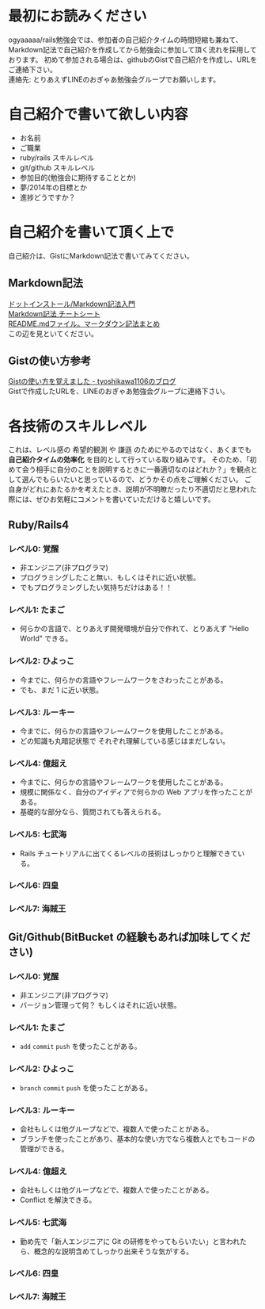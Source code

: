 # 最初にお読みください
ogyaaaaa/rails勉強会では、参加者の自己紹介タイムの時間短縮も兼ねて、Markdown記法で自己紹介を作成してから勉強会に参加して頂く流れを採用しております。
初めて参加される場合は、githubのGistで自己紹介を作成し、URLをご連絡下さい。  
連絡先: とりあえずLINEのおぎゃあ勉強会グループでお願いします。


# 自己紹介で書いて欲しい内容
- お名前
- ご職業
- ruby/rails スキルレベル
- git/github スキルレベル
- 参加目的(勉強会に期待することとか)
- 夢/2014年の目標とか
- 進捗どうですか？

# 自己紹介を書いて頂く上で
自己紹介は、GistにMarkdown記法で書いてみてください。
## Markdown記法
[ドットインストール/Markdown記法入門](http://dotinstall.com/lessons/basic_markdown)  
[Markdown記法 チートシート](http://qiita.com/Qiita/items/c686397e4a0f4f11683d)  
[README.mdファイル。マークダウン記法まとめ](http://codechord.com/2012/01/readme-markdown/)  
この辺を見といてください。

## Gistの使い方参考
[Gistの使い方を覚えました - tyoshikawa1106のブログ](http://tyoshikawa1106.hatenablog.com/entry/2013/04/10/000026)  
Gistで作成したURLを、LINEのおぎゃあ勉強会グループに連絡下さい。


# 各技術のスキルレベル
これは、レベル感の 希望的観測 や 謙遜 のためにやるのではなく、あくまでも **自己紹介タイムの効率化** を目的として行っている取り組みです。
そのため、「初めて会う相手に自分のことを説明するときに一番適切なのはどれか？」を観点として選んでもらいたいと思っているので、どうかその点をご理解ください。
ご自身がどれにあたるかを考えたとき、説明が不明瞭だったり不適切だと思われた際には、ぜひお気軽にコメントを書いていただけると嬉しいです。

## Ruby/Rails4
### レベル0: 覚醒
- 非エンジニア(非プログラマ)
- プログラミングしたこと無い、もしくはそれに近い状態。
- でもプログラミングしたい気持ちだけはある！！

### レベル1: たまご
- 何らかの言語で、とりあえず開発環境が自分で作れて、とりあえず "Hello World" できる。

### レベル2: ひよっこ
- 今までに、何らかの言語やフレームワークをさわったことがある。
- でも、まだ 1 に近い状態。

### レベル3: ルーキー
- 今までに、何らかの言語やフレームワークを使用したことがある。
- どの知識も丸暗記状態で それぞれ理解している感じはまだしない。

### レベル4: 億超え
- 今までに、何らかの言語やフレームワークを使用したことがある。
- 規模に関係なく、自分のアイディアで何らかの Web アプリを作ったことがある。
- 基礎的な部分なら、質問されても答えられる。

### レベル5: 七武海
- Rails チュートリアルに出てくるレベルの技術はしっかりと理解できている。

### レベル6: 四皇
### レベル7: 海賊王



## Git/Github(BitBucket の経験もあれば加味してください)
### レベル0: 覚醒
- 非エンジニア(非プログラマ)
- バージョン管理って何？ もしくはそれに近い状態。

### レベル1: たまご
- `add` `commit` `push` を使ったことがある。

### レベル2: ひよっこ
- `branch` `commit` `push` を使ったことがある。

### レベル3: ルーキー
- 会社もしくは他グループなどで、複数人で使ったことがある。
- ブランチを使ったことがあり、基本的な使い方でなら複数人とでもコードの管理ができる。

### レベル4: 億超え
- 会社もしくは他グループなどで、複数人で使ったことがある。
- Conflict を解決できる。

### レベル5: 七武海
- 勤め先で「新人エンジニアに Git の研修をやってもらいたい」と言われたら、概念的な説明含めてしっかり出来そうな気がする。

### レベル6: 四皇
### レベル7: 海賊王
